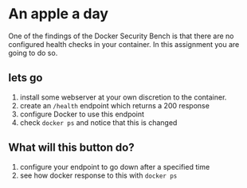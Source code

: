 # An apple a day

One of the findings of the Docker Security Bench is that there are no configured health checks in your container. In this assignment you are going to do so. 

## lets go

1. install some webserver at your own discretion to the container. 
2. create an `/health` endpoint which returns a 200 response
3. configure Docker to use this endpoint
4. check `docker ps` and notice that this is changed

## What will this button do?

1. configure your endpoint to go down after a specified time
2. see how docker response to this with `docker ps`